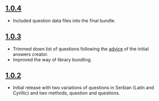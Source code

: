 ## [1.0.4](https://github.com/MilosPaunovic/questionnaire/compare/1.0.3...1.0.4)

* Included question data files into the final bundle.

## [1.0.3](https://github.com/MilosPaunovic/questionnaire/compare/1.0.2...1.0.3)

* Trimmed down list of questions following the [advice](https://www.linkedin.com/feed/update/urn:li:activity:6980753295447330816?commentUrn=urn%3Ali%3Acomment%3A%28activity%3A6980753295447330816%2C6980847167380803586%29) of the initial answers creator.
* Improved the way of library bundling.

## [1.0.2](https://github.com/MilosPaunovic/questionnaire/commits/1.0.2)

* Initial release with two variations of questions in Serbian (Latin and Cyrillic) and two methods, question and questions.